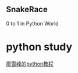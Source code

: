 ## SnakeRace
0 to 1 in Python World

# python study
[廖雪峰的python教程](http://www.liaoxuefeng.com/wiki/001374738125095c955c1e6d8bb493182103fac9270762a000)
